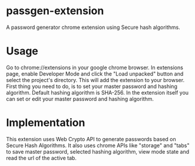 # passgen-extension
A password generator chrome extension using Secure hash algorithms.

# Usage
Go to chrome://extensions in your google chrome browser. In extensions page, enable Developer Mode and click the "Load unpacked" button and select the project's directory. This will add the extension to your browser. First thing you need to do, is to set your master password and hashing algorithm. Default hashing algorithm is SHA-256. In the extension itself you can set or edit your master password and hashing algorithm.

# Implementation
This extension uses Web Crypto API to generate passwords based on Secure Hash Algorithms. It also uses chrome APIs like "storage" and "tabs" to save master password, selected hashing algorithm, view mode state and read the url of the active tab.
